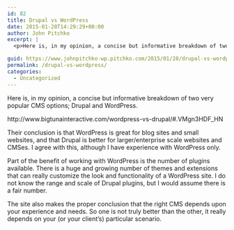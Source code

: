 ```yaml
---
id: 82
title: Drupal vs WordPress
date: 2015-01-28T14:29:29+00:00
author: John Pitchko
excerpt: |
  <p>Here is, in my opinion, a concise but informative breakdown of two very popular CMS options; Drupal and WordPress.</p>

guid: https://www.johnpitchko-wp.pitchko.com/2015/01/28/drupal-vs-wordpress/
permalink: /drupal-vs-wordpress/
categories:
  - Uncategorized
---
```

<p>Here is, in my opinion, a concise but informative breakdown of two very popular CMS options; Drupal and WordPress.</p>

<p>http://www.bigtunainteractive.com/wordpress-vs-drupal/#.VMgn3HDF_HN</p>

<p>Their conclusion is that WordPress is great for blog sites and small websites, and that Drupal is better for larger/enterprise scale websites and CMSes. I agree with this, although I have experience with WordPress only.</p>

<p>Part of the benefit of working with WordPress is the number of plugins available. There is a huge and growing number of themes and extensions that can really customize the look and functionality of a WordPress site. I do not know the range and scale of Drupal plugins, but I would assume there is a fair number.</p>

<p>The site also makes the proper conclusion that the right CMS depends upon your experience and needs. So one is not truly better than the other, it really depends on your (or your client’s) particular scenario.</p>
